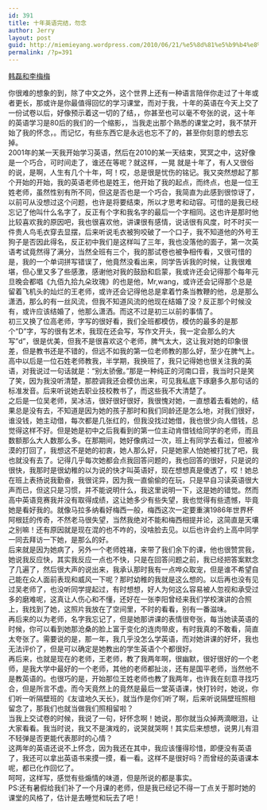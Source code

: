 ```yaml
---
id: 391
title: 十年英语完结，勿念
author: Jerry
layout: post
guid: http://miemieyang.wordpress.com/2010/06/21/%e5%8d%81%e5%b9%b4%e8%8b%b1%e8%af%ad%e5%ae%8c%e7%bb%93%ef%bc%8c%e5%8b%bf%e5%bf%b5
permalink: /?p=391
---
```

[韩磊和李梅梅][1]

你很难的想象的到，除了中文之外，这个世界上还有一种语言陪伴你走过了十年或者更长，那或许是你最值得回忆的学习课堂，而对于我，十年的英语在今天上交了一份试卷以后，好像预示着这一切的了结，，你甚至也可以毫不夸张的说，这十年的英语学习是80后的我们的一个缩影，，当我走出那个熟悉的课堂之时，我不禁开始了我的怀念，。而记忆，有些东西它是永远也忘不了的，甚至你刻意的想去忘掉。  
2001年的某一天我开始学习英语，然后在2010的某一天结束，冥冥之中，这好像是一个巧合，可时间走了，谁还在等呢？就这样，一晃 就是十年了，有人又很俗的说，是啊，人生有几个十年，呵！哎，总是很是忧伤的铭记。我又突然想起了那个开始的开始，我的英语老师也是姓王，他开始了我的起点，而终点，也是一位王姓老师，虽然性别有所不同，但这是否也是一个巧合，我简直为此感到很惊讶了，以前可从没想过这个问题，也许是将要结束，所以才思考和动容。可惜的是我已经忘记了他叫什么名字了，反正有个字和我名字的最后一个字相同。这也许是那时他比较喜欢我的原因吧，我也很喜欢他，讲课很有感情，说话很有风度，时不时买一件贵人鸟毛衣穿去显摆，后来听说毛衣被狗咬破了一个口子，我不知道他的外号王狗子是否因此得名，反正初中我们是这样叫了三年，我也没落他的面子，第一次英语考试竟然得了满分，当然全班有三个，我的那试卷也被争相传看，又很可惜的是，我的一个单词拼写错误了，他竟然没看出来，同学告诉我的时候，让我很难堪，但心里又多了些感激，感谢他对我的鼓励和启蒙，我或许还会记得那个每年元旦晚会都唱《九佰九拾九朵玫瑰》的也是他，Mr,wang，或许还会记得那个总是留着飞机头的灿烂的王老师，或许还会记得他总是拿着竹条当教鞭的他，总是那么潇洒，那么的有一丝风流，但我不知道风流的他现在结婚了没？反正那个时候没有，或许应该结婚了，他那么潇洒。而这不过是初三以前的事情了。  
初三又换了位高老师，字写的很好看，我们全班都模仿，模仿的最多的是那个“D”字，写的很有艺术，我现在还会写，写作文开头，我一定会那么的大写&#8221;d&#8221;，很是优美，但我不是很喜欢这个老师，脾气太大，这让我对她的印象很差，但是教书还是不错的，但远不如我的第一位老师教的那么好，至少在脾气上。  
高中以后是一位石姓老师教我，半学期，我换班了，我只记得她也很关注我的英语，对我说过一句话就是：“别太骄傲。”那是一种纯正的河南口音，我当时只是笑了笑，因为我没听清楚，那腔调我还会模仿出来，可见我私底下琢磨多久那句话的标准发音。后来听说她去职业技校教书了，而这些我不大清楚了。  
之后是一位吴老师，吴冰洁，很好很好很好，我很愧对她，一直想着去看她的，结果总是没有去，不知道是因为她的孩子那时和我们同龄还是怎么地，对我们很好，谁没钱，她主动借，每次都是几张红的，但我没找过她借，我也很少向人借钱，总觉得这样不好。但是她是初中之后我看到的第一位主动肯借钱给同学的老师，而且数额那么大人数那么多。在那期间，她好像病过一次，班上有同学去看过，但被冷漠的打回了，我想这不是她的初衷，她人那么好，只是她家人怕她被打扰了吧，我也就没有去了。记得几乎每次她都会点我回答问题的，我也回答的很好，只是说的很快，我那时是很幼稚的以为说的快才叫英语好，现在想想真是傻透了，哎！她总在班上表扬说我勤奋，我很诧异，因为我一直偷偷的在玩，只是早自习读英语很大声而已，但这只是习惯，并不能说明什么，我这里说明一下，这是她的错觉。然而高中英语竞赛我并没有取得成绩，这让她多少有些失望，我也觉得有些遗憾，毕竟她是看好我的。就像马拉多纳看好梅西一般，梅西这次一定要重演1986年世界杯阿根廷的传奇，不然老马很失望，当然我绝对不能和梅西相提并论，这简直是天壤之别嘛！还有原因就是现在混的也不咋的，没啥脸去见。以后也许会约上高中同学一同去拜访一下她，是那么的好。  
后来就是因为她病了，另外一个老师姓褚，来带了我们余下的课，他也很赞赏我，她说我反应快，其实我反应一点也不快，只是在回答问题之前，我已经把答案默念了几遍了，然后很大声的说出来，我承认那时我有一点哗众取宠，但是谁不希望自己能在众人面前表现和威风一下呢？那时幼稚的我就是这么想的。以后再也没有见过吴老师了，也没听同学提起过，有时想想，好人为何这么容易被人忽视和承受过多的磨难呢，这真让人伤心和不懂，还好在一张李阳曾经来我们学校演讲的合照上，我找到了她，这照片我放在了空间里，不时的看看，别有一番滋味。  
再后来的以为老师，名字我忘记了，但是她那讲课的表情很夸张，每当她读英语的时候，你可以看到她那沧桑的脸上富于变化的连肉带皮，有时我真的不敢看，简直太夸张了。需要说的是，那一年，我几乎没怎么学英语，而对她讲课的好坏，我也无法评价了，但是可以确定是她教出的学生英语个个都很好。  
再后来，也就是现在的老师，王老师，教了我两年啊，很幽默，很好很好的一个老师，是我大学中最好的一个老师，其他的老师都扯淡，还有是国平老师，当然他不是教英语的。也很巧的是，开始那位王姓老师也教了我两年，也许我在刻意寻找巧合，但是所言不虚。而今天竟然上的竟然是最后一堂英语课，快打铃时，她说，你们听一听隔壁班的《友谊地久天长》，就当作是你们听了啊，后来听说隔壁班照相留念了，那我们也就当做我们照相留啦？  
当我上交试卷的时候，我说了一句，好怀念啊！她说，那你就当众掉两滴眼泪，让大家看看。我当时说，我又不是演戏的，说哭就哭啊！其实后来想想，说男儿有泪不轻弹是否更能代表那时的心情？  
这两年的英语还说不上怀念，因为我还在其中，我应该懂得珍惜，即便没有英语了，我还可以拿出英语书来摸一摸，看一看。这样不是很好吗？而曾经的英语课本呢，都已化作回忆了。  
呵呵，这样写，感觉有些煽情的味道，但是所说的都是事实。  
PS:还有暑假给我们补了一个月课的老师，但是我已经记不得一丁点关于那时她的课堂的风格了，估计是去睡觉和玩去了吧！

 [1]: http://v.youku.com/v_show/id_XMTMxMTU2OTY0.html